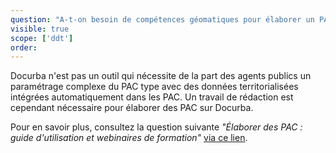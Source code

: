 ```yaml
---
question: "A-t-on besoin de compétences géomatiques pour élaborer un PAC via Docurba ?"
visible: true
scope: ['ddt']
order: 
---
```


Docurba n'est pas un outil qui nécessite de la part des agents publics un paramétrage complexe du PAC type avec des données territorialisées intégrées automatiquement dans les PAC. 
Un travail de rédaction est cependant nécessaire pour élaborer des PAC sur Docurba. 

Pour en savoir plus, consultez la question suivante _"Élaborer des PAC : guide d'utilisation et webinaires de formation"_ [via ce lien](https://docurba.beta.gouv.fr/faq?recherche=%C3%89laborer%20des%20PAC%20%3A%20guide%20d%27utilisation%20et%20webinaires%20de%20formation.).
